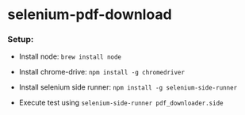 # selenium-pdf-download

### Setup: 

- Install node: `brew install node`

- Install chrome-drive: `npm install -g chromedriver`

- Install selenium side runner: `npm install -g selenium-side-runner`

- Execute test using `selenium-side-runner pdf_downloader.side`

